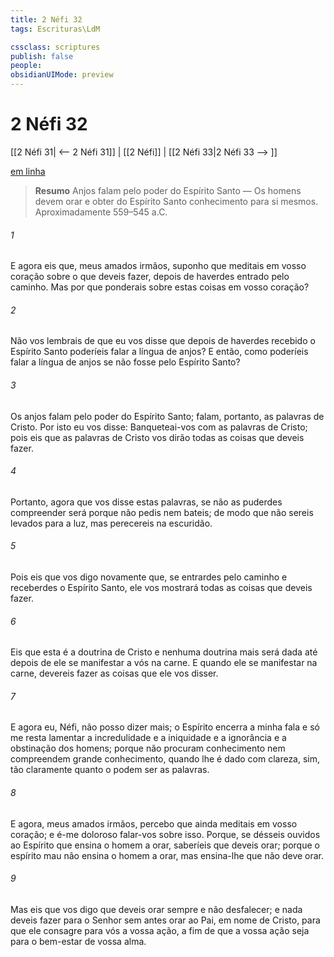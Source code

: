 ```yaml
---
title: 2 Néfi 32
tags: Escrituras\LdM

cssclass: scriptures
publish: false
people:
obsidianUIMode: preview
---
```


# 2 Néfi 32
[[2 Néfi 31| <-- 2 Néfi 31]] | [[2 Néfi]] | [[2 Néfi 33|2 Néfi 33 --> ]]

[em linha](https://churchofjesuschrist.org/study/scriptures/bofm/2-ne/32?lang=por)

> __Resumo__
Anjos falam pelo poder do Espírito Santo — Os homens devem orar e obter do Espírito Santo conhecimento para si mesmos. Aproximadamente 559–545 a.C.

###### 1 
E agora eis que, meus amados irmãos, suponho que meditais em vosso coração sobre o que deveis fazer, depois de haverdes entrado pelo caminho. Mas por que ponderais sobre estas coisas em vosso coração?

###### 2 
Não vos lembrais de que eu vos disse que depois de haverdes recebido o Espírito Santo poderíeis falar a língua de anjos? E então, como poderíeis falar a língua de anjos se não fosse pelo Espírito Santo?

###### 3 
Os anjos falam pelo poder do Espírito Santo; falam, portanto, as palavras de Cristo. Por isto eu vos disse: Banqueteai-vos com as palavras de Cristo; pois eis que as palavras de Cristo vos dirão todas as coisas que deveis fazer.

###### 4 
Portanto, agora que vos disse estas palavras, se não as puderdes compreender será porque não pedis nem bateis; de modo que não sereis levados para a luz, mas perecereis na escuridão.

###### 5 
Pois eis que vos digo novamente que, se entrardes pelo caminho e receberdes o Espírito Santo, ele vos mostrará todas as coisas que deveis fazer.

###### 6 
Eis que esta é a doutrina de Cristo e nenhuma doutrina mais será dada até depois de ele se manifestar a vós na carne. E quando ele se manifestar na carne, devereis fazer as coisas que ele vos disser.

###### 7 
E agora eu, Néfi, não posso dizer mais; o Espírito encerra a minha fala e só me resta lamentar a incredulidade e a iniquidade e a ignorância e a obstinação dos homens; porque não procuram conhecimento nem compreendem grande conhecimento, quando lhe é dado com clareza, sim, tão claramente quanto o podem ser as palavras.

###### 8 
E agora, meus amados irmãos, percebo que ainda meditais em vosso coração; e é-me doloroso falar-vos sobre isso. Porque, se désseis ouvidos ao Espírito que ensina o homem a orar, saberíeis que deveis orar; porque o espírito mau não ensina o homem a orar, mas ensina-lhe que não deve orar.

###### 9 
Mas eis que vos digo que deveis orar sempre e não desfalecer; e nada deveis fazer para o Senhor sem antes orar ao Pai, em nome de Cristo, para que ele consagre para vós a vossa ação, a fim de que a vossa ação seja para o bem-estar de vossa alma.

